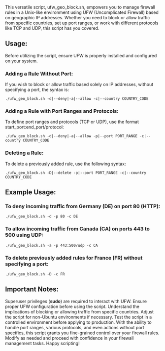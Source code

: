 This versatile script, ufw_geo_block.sh, empowers you to manage firewall rules in a Unix-like environment using UFW (Uncomplicated Firewall) based on geographic IP addresses. Whether you need to block or allow traffic from specific countries, set up port ranges, or work with different protocols like TCP and UDP, this script has you covered.

## Usage:

Before utilizing the script, ensure UFW is properly installed and configured on your system.

### Adding a Rule Without Port:

If you wish to block or allow traffic based solely on IP addresses, without specifying a port, the syntax is:

```
./ufw_geo_block.sh -d|--deny|-a|--allow -c|--country COUNTRY_CODE
```
### Adding a Rule with Port Ranges and Protocols:

To define port ranges and protocols (TCP or UDP), use the format start_port:end_port/protocol:

```
./ufw_geo_block.sh -d|--deny|-a|--allow -p|--port PORT_RANGE -c|--country COUNTRY_CODE
```
### Deleting a Rule:

To delete a previously added rule, use the following syntax:

```
./ufw_geo_block.sh -D|--delete -p|--port PORT_RANGE -c|--country COUNTRY_CODE
```
## Example Usage:

### To deny incoming traffic from Germany (DE) on port 80 (HTTP):

```
./ufw_geo_block.sh -d -p 80 -c DE
```
### To allow incoming traffic from Canada (CA) on ports 443 to 500 using UDP:

```
./ufw_geo_block.sh -a -p 443:500/udp -c CA
```
### To delete previously added rules for France (FR) without specifying a port:

```
./ufw_geo_block.sh -D -c FR
```
## Important Notes:

Superuser privileges (**sudo**) are required to interact with UFW.
Ensure proper UFW configuration before using the script.
Understand the implications of blocking or allowing traffic from specific countries.
Adjust the script for non-Ubuntu environments if necessary.
Test the script in a controlled environment before applying to production.
With the ability to handle port ranges, various protocols, and even actions without port specifics, this script grants you fine-grained control over your firewall rules. Modify as needed and proceed with confidence in your firewall management tasks. Happy scripting!
